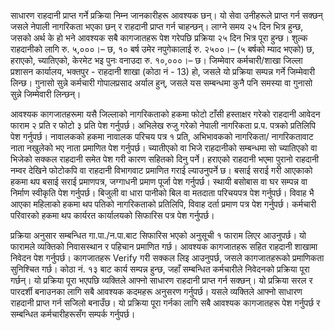 साधारण राहदानी प्राप्त गर्ने प्रक्रिया निम्न जानकारीहरू आवश्यक छन्। यो सेवा उनीहरूले प्राप्त गर्न सक्छन् जसले नेपाली नागरिकता भएका छन् र राहदानी प्राप्त गर्न चाहन्छन्। लाग्ने समय २५ दिन भित्र हुन्छ, जसको अर्थ के हो भने आवश्यक सबै कागजातहरू पेश गरेपछि प्रक्रिया २५ दिन भित्र पूरा हुन्छ। शुल्क राहदानीको लागि रु. ५,०००।– छ, १० बर्ष उमेर नपुगेकालाई रु. २५००।– (५ बर्षको म्याद भएको) छ, हराएको, च्यातिएको, केरमेट भइ पुनः वनाउदा रु. १०,०००।– छ। जिम्मेवार कर्मचारी/शाखा जिल्ला प्रशासन कार्यालय, भक्तपुर - राहदानी शाखा (कोठा नं - 13) हो, जसले यो प्रक्रिया सम्पन्न गर्ने जिम्मेवारी लिन्छ। गुनासो सुन्ने कर्मचारी गोपालप्रसाद अर्याल हुन्, जसले यस सम्बन्धमा कुनै पनि समस्या वा गुनासो सुन्ने जिम्मेवारी लिन्छन्।

आवश्यक कागजातहरूमा यसै जिल्लाको नागरिकताको हकमा फोटो टाँसी हस्ताक्षर गरेको राहदानी आवेदन फाराम २ प्रति र फोटो ३ प्रति पेश गर्नुपर्छ। अभिलेख रुजु गरेको नेपाली नागरिकता प्र.प. पत्रको प्रतिलिपि पेश गर्नुपर्छ। नावालकको हकमा नावालक परिचय पत्र १ प्रति, अभिभावकको नागरिकता/ नागरिकतावाट नाता नखुलेको भए नाता प्रमाणित पेश गर्नुपर्छ। च्यातीएको वा भिजे राहदानीको सम्बन्धमा सो च्यातिएको वा भिजेको सक्कल राहदानी समेत पेश गरी कारण सहितको दिनु पर्ने। हराएको राहदानी भएमा पुरानो राहदानी नम्वर देखिने फोटोकपि वा राहदानी विभागवाट प्रमाणित गराई ल्याउनुपर्ने छ। बसाई सराई गरी आएकाको हकमा थप बसाई सराई प्रमाणपत्र, जग्गाधनी प्रमाण पूर्जा पेश गर्नुपर्छ। स्थायी बसोबास वा घर सम्पन्न वा निर्माण स्वीकृति पेश गर्नुपर्छ। बिजुली वा धारा पानीको बिल वा मतदाता परिचयपत्र पेश गर्नुपर्छ। विवाह भै आएका महिलाको हकमा थप पतिको नागरिकताको प्रतिलिपि, विवाह दर्ता प्रमाण पत्र पेश गर्नुपर्छ। कर्मचारी परिवारको हकमा थप कार्यरत कार्यालयको सिफारिस पत्र पेश गर्नुपर्छ।

प्रक्रिया अनुसार सम्बन्धित गा.पा./न.पा.बाट सिफारिस भएको अनुसूची १ फाराम लिएर आउनुपर्छ। यो फारामले व्यक्तिको निवासस्थान र पहिचान प्रमाणित गर्छ। आवश्यक कागजातहरू सहित राहदानी शाखामा निवेदन पेश गर्नुपर्छ। कागजातहरू Verify गरी सक्कल लिइ आउनुपर्छ, जसले कागजातहरूको प्रमाणिकता सुनिश्चित गर्छ। कोठा नं. १३ बाट कार्य सम्पन्न हुन्छ, जहाँ सम्बन्धित कर्मचारीले निवेदनको प्रक्रिया पूरा गर्छन्। यो प्रक्रिया पूरा भएपछि व्यक्तिले आफ्नो साधारण राहदानी प्राप्त गर्न सक्छन्। यो प्रक्रिया सरल र पारदर्शी बनाउनका लागि सबै आवश्यक कदमहरू अनुसरण गर्नुपर्छ। यसले व्यक्तिले आफ्नो साधारण राहदानी प्राप्त गर्न सजिलो बनाउँछ। यो प्रक्रिया पूरा गर्नका लागि सबै आवश्यक कागजातहरू पेश गर्नुपर्छ र सम्बन्धित कर्मचारीहरूसँग सम्पर्क गर्नुपर्छ।
